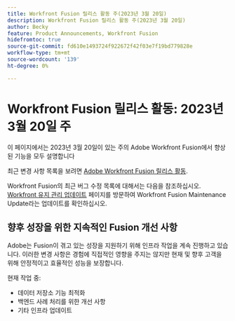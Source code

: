 ```yaml
---
title: Workfront Fusion 릴리스 활동 주(2023년 3월 20일)
description: Workfront Fusion 릴리스 활동 주(2023년 3월 20일)
author: Becky
feature: Product Announcements, Workfront Fusion
hidefromtoc: true
source-git-commit: fd610e1493724f922672f42f03e7f19bd779828e
workflow-type: tm+mt
source-wordcount: '139'
ht-degree: 0%

---
```


# Workfront Fusion 릴리스 활동: 2023년 3월 20일 주

이 페이지에서는 2023년 3월 20일이 있는 주의 Adobe Workfront Fusion에서 향상된 기능을 모두 설명합니다

최근 변경 사항 목록을 보려면 [Adobe Workfront Fusion 릴리스 활동](../../../product-announcements/product-releases/fusion-release-activity/fusion-release-activity.md).

Workfront Fusion의 최근 버그 수정 목록에 대해서는 다음을 참조하십시오. [Workfront 유지 관리 업데이트](https://experienceleague.adobe.com/docs/workfront-known-issues/releases/current-updates.html) 페이지를 방문하여 Workfront Fusion Maintenance Update라는 업데이트를 확인하십시오.

## 향후 성장을 위한 지속적인 Fusion 개선 사항

Adobe는 Fusion이 겪고 있는 성장을 지원하기 위해 인프라 작업을 계속 진행하고 있습니다. 이러한 변경 사항은 경험에 직접적인 영향을 주지는 않지만 현재 및 향후 고객을 위해 안정적이고 효율적인 성능을 보장합니다.

현재 작업 중:

* 데이터 저장소 기능 최적화
* 백엔드 사례 처리를 위한 개선 사항
* 기타 인프라 업데이트
